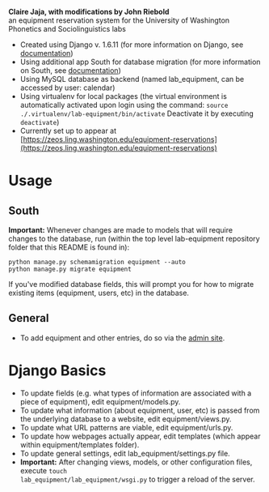 <b>Claire Jaja, with modifications by John Riebold</b><br />
an equipment reservation system for the University of Washington Phonetics and Sociolinguistics labs

* Created using Django v. 1.6.11 (for more information on Django, see [documentation](https://docs.djangoproject.com/en/1.6/))
* Using additional app South for database migration (for more information on South, see [documentation](http://south.readthedocs.org/en/latest/index.html))
* Using MySQL database as backend (named lab_equipment, can be accessed by user: calendar)
* Using virtualenv for local packages (the virtual environment is automatically activated upon login using the command: <code>source ./.virtualenv/lab-equipment/bin/activate</code> Deactivate it by executing <code>deactivate</code>)
* Currently set up to appear at [https://zeos.ling.washington.edu/equipment-reservations](https://zeos.ling.washington.edu/equipment-reservations)

# Usage
## South
<b>Important:</b> Whenever changes are made to models that will require changes to the database, run (within the top level lab-equipment repository folder that this README is found in):
    
    python manage.py schemamigration equipment --auto
    python manage.py migrate equipment
    
If you've modified database fields, this will prompt you for how to migrate existing items (equipment, users, etc) in the database.

## General
* To add equipment and other entries, do so via the [admin site](https://zeos.ling.washington.edu/equipment-reservations/admin/).

# Django Basics
* To update fields (e.g. what types of information are associated with a piece of equipment), edit equipment/models.py.
* To update what information (about equipment, user, etc) is passed from the underlying database to a website, edit equipment/views.py.
* To update what URL patterns are viable, edit equipment/urls.py.
* To update how webpages actually appear, edit templates (which appear within equipment/templates folder).
* To update general settings, edit lab_equipment/settings.py file.
* <b>Important:</b> After changing views, models, or other configuration files, execute <code>touch lab_equipment/lab_equipment/wsgi.py</code> to trigger a reload of the server.
